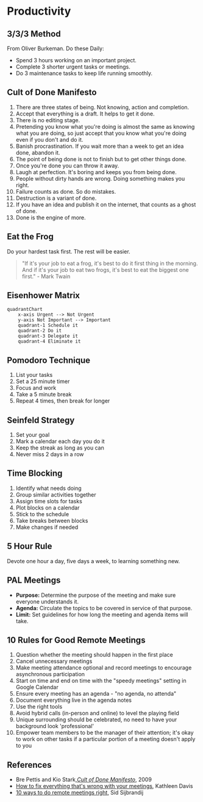 # Productivity

## 3/3/3 Method

From Oliver Burkeman. Do these Daily:

- Spend 3 hours working on an important project.
- Complete 3 shorter urgent tasks or meetings.
- Do 3 maintenance tasks to keep life running smoothly.

## Cult of Done Manifesto

1. There are three states of being. Not knowing, action and completion.
2. Accept that everything is a draft. It helps to get it done.
3. There is no editing stage.
4. Pretending you know what you're doing is almost the same as knowing what you are doing, so just accept that you know what you're doing even if you don't and do it.
5. Banish procrastination. If you wait more than a week to get an idea done, abandon it.
6. The point of being done is not to finish but to get other things done.
7. Once you're done you can throw it away.
8. Laugh at perfection. It's boring and keeps you from being done.
9. People without dirty hands are wrong. Doing something makes you right.
10. Failure counts as done. So do mistakes.
11. Destruction is a variant of done.
12. If you have an idea and publish it on the internet, that counts as a ghost of done.
13. Done is the engine of more.

## Eat the Frog

Do your hardest task first. The rest will be easier.

> "If it's your job to eat a frog, it's best to do it first thing in the morning. And if it's your job to eat two frogs, it's best to eat the biggest one first." - Mark Twain

## Eisenhower Matrix

```mermaid
quadrantChart
    x-axis Urgent --> Not Urgent
    y-axis Not Important --> Important
    quadrant-1 Schedule it
    quadrant-2 Do it
    quadrant-3 Delegate it
    quadrant-4 Eliminate it
```

## Pomodoro Technique

1. List your tasks
2. Set a 25 minute timer
3. Focus and work
4. Take a 5 minute break
5. Repeat 4 times, then break for longer

## Seinfeld Strategy

1. Set your goal
2. Mark a calendar each day you do it
3. Keep the streak as long as you can
4. Never miss 2 days in a row

## Time Blocking

1. Identify what needs doing
2. Group similar activities together
3. Assign time slots for tasks
4. Plot blocks on a calendar
5. Stick to the schedule
6. Take breaks between blocks
7. Make changes if needed

## 5 Hour Rule

Devote one hour a day, five days a week, to learning something new.

## PAL Meetings

- **Purpose:** Determine the purpose of the meeting and make sure everyone understands it.
- **Agenda:** Circulate the topics to be covered in service of that purpose.
- **Limit:** Set guidelines for how long the meeting and agenda items will take.

## 10 Rules for Good Remote Meetings

1. Question whether the meeting should happen in the first place
2. Cancel unnecessary meetings
3. Make meeting attendance optional and record meetings to encourage asynchronous participation
4. Start on time and end on time with the "speedy meetings" setting in Google Calendar
5. Ensure every meeting has an agenda - "no agenda, no attenda"
6. Document everything live in the agenda notes
7. Use the right tools
8. Avoid hybrid calls (in-person and online) to level the playing field
9. Unique surrounding should be celebrated, no need to have your background look 'professional'
10. Empower team members to be the manager of their attention; it's okay to work on other tasks if a particular portion of a meeting doesn't apply to you

## References

- Bre Pettis and Kio Stark,[_Cult of Done Manifesto_](http://brepettis.com/work-avenue#/cultofdone/), 2009
- [How to fix everything that's wrong with your meetings](https://www.fastcompany.com/90977309/how-fix-everything-thats-wrong-with-meetings?trk=feed_main-feed-card_feed-article-content), Kathleen Davis
- [10 ways to do remote meetings right](https://www.linkedin.com/feed/update/urn:li:activity:7156783152638660608/), Sid Sijbrandij
